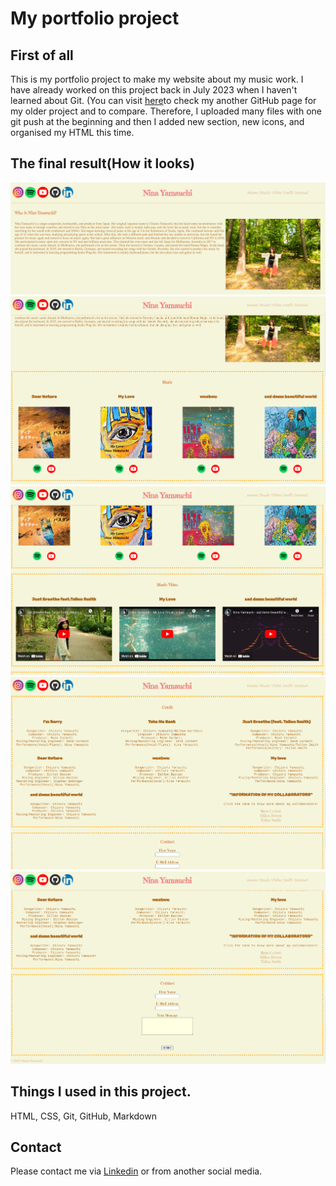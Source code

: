 # My portfolio project

## First of all

This is my portfolio project to make my website about my music work.
I have already worked on this project back in July 2023 when I haven't learned about Git.
(You can visit [here](https://github.com/chizuru-nina-yamauchi/9-Final-Project)to check my another GitHub page for my older project and to compare.
Therefore, I uploaded many files with one git push at the beginning and then I added new section, new icons, and organised my HTML this time.



## The final result(How it looks)


![The first screenshot of my website](./Final-Work_Screenshot/portfolio1.png)
![The second screenshot of my website](./Final-Work_Screenshot/portfolio2.png)
![The third screenshot of my website](./Final-Work_Screenshot/portfolio3.png)
![The fourth screenshot of my website](./Final-Work_Screenshot/portfolio4.png)
![The fifth screenshot of my website](./Final-Work_Screenshot/portfolio5.png)




## Things I used in this project.
HTML, CSS, Git, GitHub, Markdown

## Contact
Please contact me via [Linkedin](https://www.linkedin.com/in/chizuru-nina-yamauchi-3772b4116/) or from another social media.



